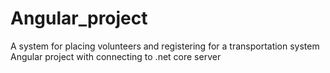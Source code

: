 # Angular_project
A system for placing volunteers and registering for a transportation system
Angular project with connecting to .net core server
